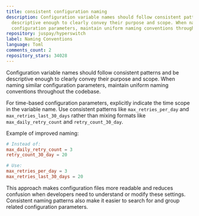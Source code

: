 ```yaml
---
title: consistent configuration naming
description: Configuration variable names should follow consistent patterns and be
  descriptive enough to clearly convey their purpose and scope. When naming similar
  configuration parameters, maintain uniform naming conventions throughout the codebase.
repository: juspay/hyperswitch
label: Naming Conventions
language: Toml
comments_count: 2
repository_stars: 34028
---
```


Configuration variable names should follow consistent patterns and be descriptive enough to clearly convey their purpose and scope. When naming similar configuration parameters, maintain uniform naming conventions throughout the codebase.

For time-based configuration parameters, explicitly indicate the time scope in the variable name. Use consistent patterns like `max_retries_per_day` and `max_retries_last_30_days` rather than mixing formats like `max_daily_retry_count` and `retry_count_30_day`.

Example of improved naming:
```toml
# Instead of:
max_daily_retry_count = 3
retry_count_30_day = 20

# Use:
max_retries_per_day = 3
max_retries_last_30_days = 20
```

This approach makes configuration files more readable and reduces confusion when developers need to understand or modify these settings. Consistent naming patterns also make it easier to search for and group related configuration parameters.